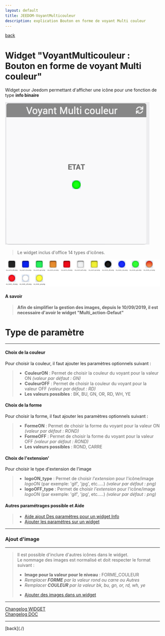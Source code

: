 ```yaml
---
layout: default
title: JEEDOM-VoyantMulticouleur
description: explication Bouton en forme de voyant Multi couleur
---
```

[back](./)
# Widget "VoyantMulticouleur : Bouton en forme de voyant Multi couleur" 

Widget pour Jeedom permettant d'afficher une icône pour une fonction de type <b>info binaire</b>
<p><img src="img/RESULTAT_JEEDOM_VoyantMulticouleur.png" alt="Resultat" /></p>
<blockquote>
Le widget inclus d'office 14 types d'icônes.
</blockquote>

<p><img src="img/VISUEL_JEEDOM_Voyant.png" alt="Visuels" /></p>

<h4 id="A Savoir">A savoir</h4>
<blockquote>
<b>Afin de simplifier la gestion des images, depuis le 10/09/2019, il est necessaire d'avoir le widget "Multi_action-Defaut"</b>
</blockquote>

<h1 id="Type de paramètre">Type de paramètre</h1>
<hr />
<h4 id="Logo">Choix de la couleur</h4>
Pour choisir la couleur, il faut ajouter les paramètres optionnels suivant :
<blockquote>
        <ul>
            <li><b>CouleurON</b> : Permet de choisir la couleur du voyant pour la valeur ON <i>(valeur par défaut : GN)</i></li>
            <li><b>CouleurOFF</b> : Permet de choisir la couleur du voyant pour la valeur OFF <i>(valeur par défaut : RD)</i></li>
            <li><b>Les valeurs possibles </b> : BK, BU, GN, OR, RD, WH, YE</li>
        </ul>
</blockquote>

<h4 id="Logo">Choix de la forme</h4>
Pour choisir la forme, il faut ajouter les paramètres optionnels suivant :
<blockquote>
        <ul>
            <li><b>FormeON</b> : Permet de choisir la forme du voyant pour la valeur ON <i>(valeur par défaut : ROND)</i></li>
            <li><b>FormeOFF</b> : Permet de choisir la forme du voyant pour la valeur OFF <i>(valeur par défaut : ROND)</i></li>
            <li><b>Les valeurs possibles</b> : ROND, CARRE</li>
        </ul>
</blockquote>

<h4 id="Logo">Choix de l'extension'</h4>
Pour choisir le type d'extension de l'image
<blockquote>
        <ul>
            <li><b>logoON_type</b> : Permet de choisir <i>l'extension</i> pour l'icône/image <i>logoON</i> (par exemple: 'gif', 'jpg', etc.....)<i> (valeur par défaut : png)</i></li>
            <li><b>logoOFF_type</b> : Permet de choisir <i>l'extension</i> pour l'icône/image <i>logoON</i> (par exemple: 'gif', 'jpg', etc.....)<i> (valeur par défaut : png)</i></li>
        </ul>
</blockquote>

<h4 id="Aide">Autres paramétrages possible et Aide</h4>
<blockquote>
        <ul>
            <li><a href="./aide/JEEDOM_AIDE_CONFIG_INFO.html">Aide ajout Des paramétres pour un widget Info</a></li>
            <li><a href="./aide/JEEDOM_AIDE_PARA.html">Ajouter les paramétres sur un widget</a></li>
        </ul>
</blockquote>

<hr />
<h3 id="Add img">Ajout d'image</h3>
<hr />
<blockquote>
        Il est possible d'inclure d'autres icônes dans le widget.<br/>
        Le nommage des images est normalisé et doit respecter le format suivant :
        <ul>
            <li><b>Image pour la valeur pour le niveau</b> : FORME_COULEUR</li>
            <li><i>Remplacer <b>FORME</b> par la valeur rond ou carre ou Autres</i></li>
            <li><i>Remplacer <b>COULEUR</b> par la valeur bk, bu, gn, or, rd, wh, ye</i></li>
        </ul>
        <ul>
            <li><a href="./aide/JEEDOM_AIDE_ADD_IMG.html">Ajouter des images dans un widget</a></li>
        </ul>   
</blockquote>

<hr />
<dl>
    <a href="https://github.com/JEALG/JEEDOM-VoyantMulticouleur/commits/master">Changelog WIDGET</a><br/>
    <a href="https://github.com/JEALG/JEEDOM-Widget_JAG-doc/commits/master">Changelog DOC</a>
</dl>
<hr />
[back](./)